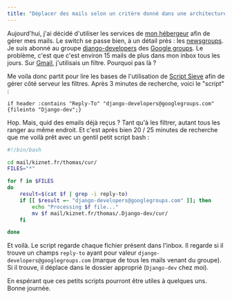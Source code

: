 ```yaml
--- 
title: "Déplacer des mails selon un critère donné dans une architecture Mailbox"
---
```


Aujourd'hui, j'ai décidé d'utiliser les services de [mon
hébergeur](http://www.alwaysdata.com/) afin de gérer mes mails.  Le switch se
passe bien, à un détail près : les
[newsgroups](http://fr.wikipedia.org/wiki/Newsgroup). Je suis abonné au groupe
[django-developers](http://groups.google.com/group/django-developers) des
[Google groups](http://groups.google.com/). Le problème, c'est que c'est
environ 15 mails de plus dans mon inbox tous les jours. Sur
[Gmail](http://mail.google.com/), j'utilisais un filtre. Pourquoi pas là ?

Me voila donc partit pour lire les bases de l'utilisation de [Script
Sieve](http://fr.wikipedia.org/wiki/Sieve/) afin de gérer côté serveur les
filtres. Après 3 minutes de recherche, voici le "script" :


~~~ text
if header :contains "Reply-To" "django-developers@googlegroups.com" {fileinto "Django-dev";}
~~~

Hop. Mais, quid des emails déjà reçus ? Tant qu'à les filtrer, autant tous les
ranger au même endroit. Et c'est après bien 20 / 25 minutes de recherche que me
voilà prêt avec un gentil petit script bash :


~~~ bash
#!/bin/bash

cd mail/kiznet.fr/thomas/cur/
FILES="*"

for f in $FILES
do
    result=$(cat $f | grep -i reply-to)
    if [[ $result =~ "django-developers@googlegroups.com" ]]; then
        echo "Processing $f file..."
        mv $f mail/kiznet.fr/thomas/.Django-dev/cur/
    fi

done
~~~

Et voilà. Le script regarde chaque fichier présent dans l'inbox. Il regarde si
il trouve  un champs `reply-to` ayant pour valeur
`django-developers@googlegroups.com` (marque de tous les mails venant du
groupe). Si il trouve, il déplace dans le dossier approprié (`Django-dev` chez
moi).

En espérant que ces petits scripts pourront être utiles à quelques uns.
Bonne journée.
